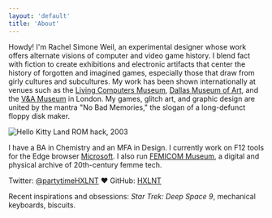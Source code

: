 ```yaml
---
layout: 'default'
title: 'About'
---
```


Howdy! I'm Rachel Simone Weil, an experimental designer whose work offers alternate visions of computer and video game history. I blend fact with fiction to create exhibitions and electronic artifacts that center the history of forgotten and imagined games, especially those that draw from girly cultures and subcultures. My work has been shown internationally at venues such as the <a href="http://livingcomputers.org" target="new">Living Computers Museum</a>, <a href="http://www.dma.org/" target="new">Dallas Museum of Art</a>, and the <a href="http://www.vam.ac.uk" target="new">V&A Museum</a> in London. My games, glitch art, and graphic design are united by the mantra "No Bad Memories," the slogan of a long-defunct floppy disk maker.

![Hello Kitty Land ROM hack, 2003](https://hxlntblob.blob.core.windows.net/nbm/kitty.gif)

I have a BA in Chemistry and an MFA in Design. I currently work on F12 tools for the Edge browser <a href="http://www.microsoft.com" target="new">Microsoft</a>. I also run <a href="http://www.femicom.org/" target="new">FEMICOM Museum</a>, a digital and physical archive of 20th-century femme tech.

Twitter: <a href="http://www.twitter.com/partytimehxlnt">@partytimeHXLNT</a> &hearts; GitHub: <a href="http://www.github.com/hxlnt">HXLNT</a></p>

Recent inspirations and obsessions: *Star Trek: Deep Space 9*, mechanical keyboards, biscuits.

